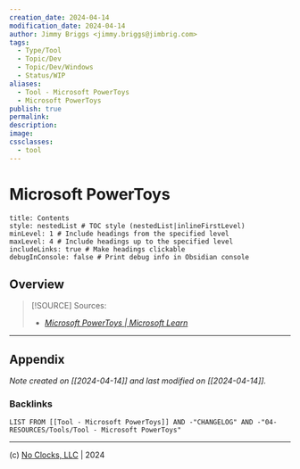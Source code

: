 ```yaml
---
creation_date: 2024-04-14
modification_date: 2024-04-14
author: Jimmy Briggs <jimmy.briggs@jimbrig.com>
tags:
  - Type/Tool
  - Topic/Dev
  - Topic/Dev/Windows
  - Status/WIP
aliases:
  - Tool - Microsoft PowerToys
  - Microsoft PowerToys
publish: true
permalink:
description:
image:
cssclasses:
  - tool
---
```



# Microsoft PowerToys

```table-of-contents
title: Contents 
style: nestedList # TOC style (nestedList|inlineFirstLevel)
minLevel: 1 # Include headings from the specified level
maxLevel: 4 # Include headings up to the specified level
includeLinks: true # Make headings clickable
debugInConsole: false # Print debug info in Obsidian console
```

## Overview

> [!SOURCE] Sources:
> - *[Microsoft PowerToys | Microsoft Learn](https://learn.microsoft.com/en-us/windows/powertoys/?WT.mc_id=twitter-0000-docsmsft)*

***

## Appendix

*Note created on [[2024-04-14]] and last modified on [[2024-04-14]].*

### Backlinks

```dataview
LIST FROM [[Tool - Microsoft PowerToys]] AND -"CHANGELOG" AND -"04-RESOURCES/Tools/Tool - Microsoft PowerToys"
```

***

(c) [No Clocks, LLC](https://github.com/noclocks) | 2024